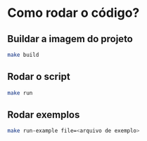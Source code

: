 # Como rodar o código?

## Buildar a imagem do projeto

```bash
make build
```

## Rodar o script

```bash
make run
```

## Rodar exemplos

```bash
make run-example file=<arquivo de exemplo>
```
